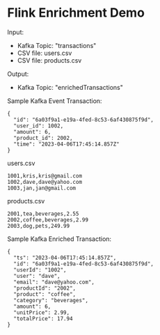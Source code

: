 # Flink Enrichment Demo

Input:
- Kafka Topic: "transactions"
- CSV file: users.csv
- CSV file: products.csv

Output:
- Kafka Topic: "enrichedTransactions"

Sample Kafka Event Transaction:
```
{
  "id": "6a03f9a1-e19a-4fed-8c53-6af430875f9d",
  "user_id": 1002,
  "amount": 6,
  "product_id": 2002,
  "time": "2023-04-06T17:45:14.857Z"
}
```

users.csv
```
1001,kris,kris@gmail.com
1002,dave,dave@yahoo.com
1003,jan,jan@gmail.com
```

products.csv
```
2001,tea,beverages,2.55
2002,coffee,beverages,2.99
2003,dog,pets,249.99
```

Sample Kafka Enriched Transaction:
```
{
  "ts": "2023-04-06T17:45:14.857Z",
  "id": "6a03f9a1-e19a-4fed-8c53-6af430875f9d",
  "userId": "1002",
  "user": "dave",
  "email": "dave@yahoo.com",
  "productId": "2002",
  "product": "coffee",
  "category": "beverages",
  "amount": 6,
  "unitPrice": 2.99,
  "totalPrice": 17.94
}
```
